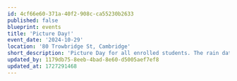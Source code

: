 ```yaml
---
id: 4cf66e60-371a-40f2-908c-ca55230b2633
published: false
blueprint: events
title: 'Picture Day!'
event_date: '2024-10-29'
location: '80 Trowbridge St, Cambridge'
short_description: 'Picture Day for all enrolled students. The rain date will be October 30, 2024.'
updated_by: 1179db75-8eeb-4bad-8e60-d5005aef7ef8
updated_at: 1727291468
---
```

